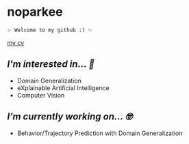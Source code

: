 <!--
**noparkee/noparkee** is a ✨ _special_ ✨ repository because its `README.md` (this file) appears on your GitHub profile.

Here are some ideas to get you started:

- 🔭 I’m currently working on ...
- 🌱 I’m currently learning ...
- 👯 I’m looking to collaborate on ...
- 🤔 I’m looking for help with ...
- 💬 Ask me about ...
- 📫 How to reach me: ...
- 😄 Pronouns: ...
- ⚡ Fun fact: ...
-->

# noparkee
```
✨ Welcome to my github :) ✨
```
[my cv](https://github.com/noparkee/noparkee/blob/main/noparkee%20CV.pdf)

_I'm interested in... 🥰_
--- 
- Domain Generalization
- eXplainable Artificial Intelligence
- Computer Vision

_I’m currently working on... 🤓_
--- 
- Behavior/Trajectory Prediction with Domain Generalization
